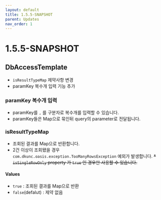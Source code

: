 ```yaml
---
layout: default
title: 1.5.5-SNAPSHOT
parent: Updates
nav_order: 1
---
```


# 1.5.5-SNAPSHOT

## DbAccessTemplate
* `isResultTypeMap` 제약사항 변경
* paramKey 복수개 입력 기능 추가

### paramKey 복수개 입력
* paramKey를 `,` 를 구분자로 복수개를 입력할 수 있습니다.
* paramKey들은 Map으로 묶인뒤 query의 parameter로 전달됩니다.

### isResultTypeMap
* 조회된 결과를 Map으로 반환합니다.
* 2건 이상이 조회됐을 경우 `com.dkunc.oasis.exception.TooManyRowsException` 예외가 발생합니다.
~~* `isSingleRowOnly` property 가 `true` 인 경우만 사용할 수 있습니다.~~
#### Values
* `true` : 조회된 결과를 Map으로 반환
* `false`(defalut) : 제약 없음
